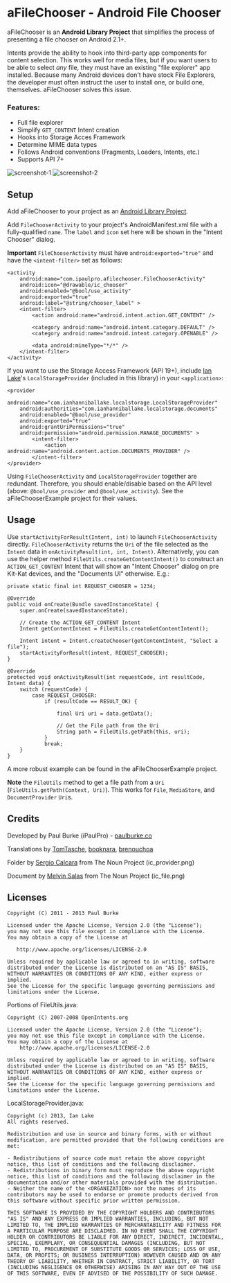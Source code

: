 # aFileChooser - Android File Chooser

aFileChooser is an __Android Library Project__ that simplifies the process of presenting a file chooser on Android 2.1+.

Intents provide the ability to hook into third-party app components for content selection. This works well for media files, but if you want users to be able to select *any* file, they must have an existing "file explorer" app installed. Because many Android devices don't have stock File Explorers, the developer must often instruct the user to install one, or build one, themselves. aFileChooser solves this issue.

### Features:

 * Full file explorer
 * Simplify `GET_CONTENT` Intent creation
 * Hooks into Storage Acces Framework
 * Determine MIME data types
 * Follows Android conventions (Fragments, Loaders, Intents, etc.)
 * Supports API 7+

![screenshot-1](https://raw.github.com/iPaulPro/aFileChooser/master/screenshot-1.png) ![screenshot-2](https://raw.github.com/iPaulPro/aFileChooser/master/screenshot-2.png)

## Setup

Add aFileChooser to your project as an [Android Library Project](http://developer.android.com/guide/developing/projects/projects-eclipse.html#ReferencingLibraryProject).

Add `FileChooserActivity` to your project's AndroidManifest.xml file with a fully-qualified `name`. The `label` and `icon` set here will be shown in the "Intent Chooser" dialog.

__Important__ `FileChooserActivity` must have `android:exported="true"` and have the `<intent-filter>` set as follows:

    <activity
        android:name="com.ipaulpro.afilechooser.FileChooserActivity"
        android:icon="@drawable/ic_chooser"
		android:enabled="@bool/use_activity"
        android:exported="true"
        android:label="@string/chooser_label" >
        <intent-filter>
            <action android:name="android.intent.action.GET_CONTENT" />

            <category android:name="android.intent.category.DEFAULT" />
            <category android:name="android.intent.category.OPENABLE" />

            <data android:mimeType="*/*" />
        </intent-filter>
    </activity>

If you want to use the Storage Access Framework (API 19+), include [Ian Lake](https://github.com/ianhanniballake/)'s `LocalStorageProvider` (included in this library) in your `<application>`:

	<provider
        android:name="com.ianhanniballake.localstorage.LocalStorageProvider"
        android:authorities="com.ianhanniballake.localstorage.documents"
		android:enabled="@bool/use_provider"
        android:exported="true"
        android:grantUriPermissions="true"
        android:permission="android.permission.MANAGE_DOCUMENTS" >
            <intent-filter>
                <action android:name="android.content.action.DOCUMENTS_PROVIDER" />
            </intent-filter>
    </provider>

Using `FileChooserActivity` and `LocalStorageProvider` together are redundant. Therefore, you should enable/disable based on the API level (above: `@bool/use_provider` and `@bool/use_activity`). See the aFileChooserExample project for their values.

## Usage

Use `startActivityForResult(Intent, int)` to launch `FileChooserActivity` directly. `FileChooserActivity` returns the `Uri` of the file selected as the `Intent` data in `onActivityResult(int, int, Intent)`. Alternatively, you can use the helper method `FileUtils.createGetContentIntent()` to construct an `ACTION_GET_CONTENT` Intent that will show an "Intent Chooser" dialog on pre Kit-Kat devices, and the "Documents UI" otherwise. E.g.:

    private static final int REQUEST_CHOOSER = 1234;

    @Override
    public void onCreate(Bundle savedInstanceState) {
        super.onCreate(savedInstanceState);

        // Create the ACTION_GET_CONTENT Intent
        Intent getContentIntent = FileUtils.createGetContentIntent();
		
        Intent intent = Intent.createChooser(getContentIntent, "Select a file");
        startActivityForResult(intent, REQUEST_CHOOSER);
    }

    @Override
    protected void onActivityResult(int requestCode, int resultCode, Intent data) {
        switch (requestCode) {
        	case REQUEST_CHOOSER:	
            	if (resultCode == RESULT_OK) {
					
                	final Uri uri = data.getData();
					
					// Get the File path from the Uri
                	String path = FileUtils.getPath(this, uri);
            	}
				break;
        }
    }

A more robust example can be found in the aFileChooserExample project.

__Note__ the `FileUtils` method to get a file path from a `Uri` (`FileUtils.getPath(Context, Uri)`). This works for `File`, `MediaStore`, and `DocumentProvider` `Uri`s.

## Credits

Developed by Paul Burke (iPaulPro) - [paulburke.co](http://paulburke.co/)

Translations by [TomTasche](https://github.com/TomTasche), [booknara](https://github.com/booknara), [brenouchoa](https://github.com/brenouchoa)

Folder by [Sergio Calcara](http://thenounproject.com/fallacyaccount) from The Noun Project (ic_provider.png)

Document by [Melvin Salas](http://thenounproject.com/msalas10) from The Noun Project (ic_file.png)

## Licenses

    Copyright (C) 2011 - 2013 Paul Burke

    Licensed under the Apache License, Version 2.0 (the "License");
    you may not use this file except in compliance with the License.
    You may obtain a copy of the License at

       http://www.apache.org/licenses/LICENSE-2.0

    Unless required by applicable law or agreed to in writing, software
    distributed under the License is distributed on an "AS IS" BASIS,
    WITHOUT WARRANTIES OR CONDITIONS OF ANY KIND, either express or implied.
    See the License for the specific language governing permissions and
    limitations under the License.

Portions of FileUtils.java:

    Copyright (C) 2007-2008 OpenIntents.org
 
    Licensed under the Apache License, Version 2.0 (the "License");
    you may not use this file except in compliance with the License.
    You may obtain a copy of the License at
        http://www.apache.org/licenses/LICENSE-2.0

    Unless required by applicable law or agreed to in writing, software
    distributed under the License is distributed on an "AS IS" BASIS,
    WITHOUT WARRANTIES OR CONDITIONS OF ANY KIND, either express or implied.
    See the License for the specific language governing permissions and
    limitations under the License.

LocalStorageProvider.java:

	Copyright (c) 2013, Ian Lake
	All rights reserved.

	Redistribution and use in source and binary forms, with or without modification, are permitted provided that the following conditions are met:

	- Redistributions of source code must retain the above copyright notice, this list of conditions and the following disclaimer.
	- Redistributions in binary form must reproduce the above copyright notice, this list of conditions and the following disclaimer in the documentation and/or other materials provided with the distribution.
	- Neither the name of the <ORGANIZATION> nor the names of its contributors may be used to endorse or promote products derived from this software without specific prior written permission.

	THIS SOFTWARE IS PROVIDED BY THE COPYRIGHT HOLDERS AND CONTRIBUTORS "AS IS" AND ANY EXPRESS OR IMPLIED WARRANTIES, INCLUDING, BUT NOT LIMITED TO, THE IMPLIED WARRANTIES OF MERCHANTABILITY AND FITNESS FOR A PARTICULAR PURPOSE ARE DISCLAIMED. IN NO EVENT SHALL THE COPYRIGHT HOLDER OR CONTRIBUTORS BE LIABLE FOR ANY DIRECT, INDIRECT, INCIDENTAL, SPECIAL, EXEMPLARY, OR CONSEQUENTIAL DAMAGES (INCLUDING, BUT NOT LIMITED TO, PROCUREMENT OF SUBSTITUTE GOODS OR SERVICES; LOSS OF USE, DATA, OR PROFITS; OR BUSINESS INTERRUPTION) HOWEVER CAUSED AND ON ANY THEORY OF LIABILITY, WHETHER IN CONTRACT, STRICT LIABILITY, OR TORT (INCLUDING NEGLIGENCE OR OTHERWISE) ARISING IN ANY WAY OUT OF THE USE OF THIS SOFTWARE, EVEN IF ADVISED OF THE POSSIBILITY OF SUCH DAMAGE.	